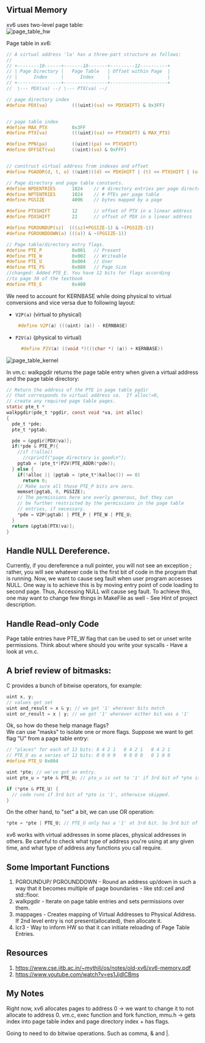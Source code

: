 ## Virtual Memory
xv6 uses two-level page table:  
![page_table_hw](pic/page_table_hw.png)

Page table in xv6:
```c
// A virtual address 'la' has a three-part structure as follows:
//
// +--------10------+-------10-------+---------12----------+
// | Page Directory |   Page Table   | Offset within Page  |
// |      Index     |      Index     |                     |
// +----------------+----------------+---------------------+
//  \--- PDX(va) --/ \--- PTX(va) --/

// page directory index
#define PDX(va)         (((uint)(va) >> PDXSHIFT) & 0x3FF)


// page table index
#define MAX_PTX         0x3FF
#define PTX(va)         (((uint)(va) >> PTXSHIFT) & MAX_PTX)

#define PPN(pa)         ((uint)(pa) >> PTXSHIFT)
#define OFFSET(va)      ((uint)(va) & 0xFFF)


// construct virtual address from indexes and offset
#define PGADDR(d, t, o) ((uint)((d) << PDXSHIFT | (t) << PTXSHIFT | (o)))

// Page directory and page table constants.
#define NPDENTRIES      1024    // # directory entries per page directory
#define NPTENTRIES      1024    // # PTEs per page table
#define PGSIZE          4096    // bytes mapped by a page

#define PTXSHIFT        12      // offset of PTX in a linear address
#define PDXSHIFT        22      // offset of PDX in a linear address

#define PGROUNDUP(sz)  (((sz)+PGSIZE-1) & ~(PGSIZE-1))
#define PGROUNDDOWN(a) (((a)) & ~(PGSIZE-1))

// Page table/directory entry flags.
#define PTE_P           0x001   // Present
#define PTE_W           0x002   // Writeable
#define PTE_U           0x004   // User
#define PTE_PS          0x080   // Page Size
//changed: Added PTE_E. You have 12 bits for flags according
//to page 30 of the textbook
#define PTE_E           0x400
```
We need to account for KERNBASE while doing physical to virtual conversions and vice versa due to following layout:

- `V2P(a)` (virtual to physical)
   ```cpp
    #define V2P(a) (((uint) (a)) - KERNBASE)
    ```
- `P2V(a)` (physical to virtual)
  ```cpp
    #define P2V(a) ((void *)(((char *) (a)) + KERNBASE))
    ```

![page_table_kernel](pic/kernel.png)

In vm.c: walkpgdir returns the page table entry when given a virtual address and the page table directory:
```c
// Return the address of the PTE in page table pgdir
// that corresponds to virtual address va.  If alloc!=0,
// create any required page table pages.
static pte_t *
walkpgdir(pde_t *pgdir, const void *va, int alloc)
{
  pde_t *pde;
  pte_t *pgtab;

  pde = &pgdir[PDX(va)];
  if(*pde & PTE_P){
    //if (!alloc)
      //cprintf("page directory is good\n");
    pgtab = (pte_t*)P2V(PTE_ADDR(*pde));
  } else {
    if(!alloc || (pgtab = (pte_t*)kalloc()) == 0)
      return 0;
    // Make sure all those PTE_P bits are zero.
    memset(pgtab, 0, PGSIZE);
    // The permissions here are overly generous, but they can
    // be further restricted by the permissions in the page table
    // entries, if necessary.
    *pde = V2P(pgtab) | PTE_P | PTE_W | PTE_U;
  }
  return &pgtab[PTX(va)];
}
```


## Handle NULL Dereference.
Currently, if you dereference a null pointer, 
you will not see an exception ; rather, you will see whatever code is the first bit of code in the program that is running.
Now, we want to cause seg fault when user program accesses NULL. One way is to achieve this is by moving entry point of code loading to second page. 
Thus, Accessing NULL will cause seg fault. To achieve this, one may want to change few things in MakeFile as well - See Hint of project description.

## Handle Read-only Code
Page table entries have PTE_W flag that can be used to set or unset write permissions. Think about where should you write your syscalls - Have a look at vm.c.

## A brief review of bitmasks:
  C provides a bunch of bitwise operators, for example:
```c
uint x, y;
// values get set
uint and_result = x & y; // we get '1' wherever bits match
uint or_result = x | y; // we get '1' wherever either bit was a '1'
```
Ok, so how do these help manage flags?  
We can use "masks" to isolate one or more flags.
Suppose we want to get flag "U" from a page table entry:
```c
// "places" for each of 12 bits: 8 4 2 1   8 4 2 1   8 4 2 1
// PTE_U as a series of 12 bits: 0 0 0 0   0 0 0 0   0 1 0 0
#define PTE_U 0x004

uint *pte; // we've got an entry.
uint pte_u = *pte & PTE_U; // pte_u is set to '1' if 3rd bit of *pte is '1', or '0' if 3rd bit is '0'

if (*pte & PTE_U) {
  // code runs if 3rd bit of *pte is '1', otherwise skipped.
}
```

On the other hand, to "set" a bit, we can use OR operation:

```c
*pte = *pte | PTE_U; // PTE_U only has a '1' at 3rd bit. So 3rd bit of *pte is now '1', all other bits remain the same.
```

xv6 works with virtual addresses in some places, physical addresses in others.
  Be careful to check what type of address you're using at any given time, and what type of address any functions you call require.

## Some Important Functions
1. PGROUNDUP/ PGROUNDDOWN - Round an address up/down in such a way that it becomes multiple of page boundaries - like std::ceil and std::floor. 
2. walkpgdir - Iterate on page table entries and sets permissions over them.
3. mappages - Creates mapping of Virtual Addresses to Physical Address. If 2nd level entry is not present(allocated), then allocate it.
4. lcr3 - Way to inform HW so that it can initiate reloading of Page Table Entries.

## Resources
1. https://www.cse.iitb.ac.in/~mythili/os/notes/old-xv6/xv6-memory.pdf
2. https://www.youtube.com/watch?v=es1JjdlCBms

## My Notes
Right now, xv6 allocates pages to address 0 -> we want to change it to not allocate to address 0. 
vm.c, exec function and fork function, mmu.h -> gets index into page table index and page directory index + has flags. 

Going to need to do bitwise operations. Such as comma, & and |. 

